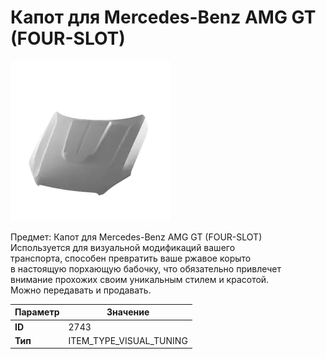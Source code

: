# Капот для Mercedes-Benz AMG GT (FOUR-SLOT)

![Item Image](../img/2743.webp?raw=true)

Предмет: Капот для Mercedes-Benz AMG GT (FOUR-SLOT)<br>Используется для визуальной модификаций вашего<br>транспорта, способен превратить ваше ржавое корыто<br>в настоящую порхающую бабочку, что обязательно привлечет<br>внимание прохожих своим уникальным стилем и красотой.<br>Можно передавать и продавать.


| Параметр | Значение |
|----------|----------|
| **ID** | 2743 |
| **Тип** | ITEM_TYPE_VISUAL_TUNING |

